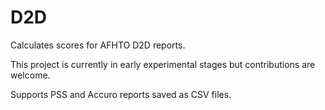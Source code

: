 # D2D

Calculates scores for AFHTO D2D reports.

This project is currently in early experimental stages but contributions are welcome.

Supports PSS and Accuro reports saved as CSV files.
